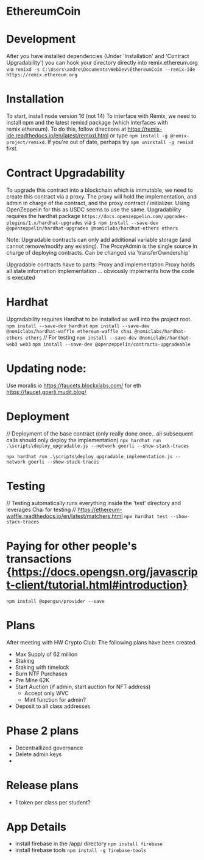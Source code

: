 # EthereumCoin

# Development
After you have installed dependencies (Under 'Installation' and 'Contract Upgradability') you can hook your directory directly into remix.ethereum.org via
`remixd -s C:\Users\andre\Documents\WebDev\EthereumCoin --remix-ide https://remix.ethereum.org`

# Installation
To start, install node version 16 (not 14)
To interface with Remix, we need to install npm and the latest remixd package (which interfaces with remix.ethereum). To do this, follow directions at https://remix-ide.readthedocs.io/en/latest/remixd.html or type
`npm install -g @remix-project/remixd`.  If you're out of date, perhaps try `npm uninstall -g remixd` first.

# Contract Upgradability
To upgrade this contract into a blockchain which is immutable, we need to create this contract via a proxy.  The proxy will hold the implementation, and admin in charge of the contract, and the proxy contract / initializer. Using OpenZeppelin for this as USDC seems to use the same.
Upgradability requires the hardhat package `https://docs.openzeppelin.com/upgrades-plugins/1.x/hardhat-upgrades` via `$ npm install --save-dev @openzeppelin/hardhat-upgrades @nomiclabs/hardhat-ethers ethers`

Note: Upgradable contracts can only add additional variable storage (and cannot remove/modify any existing).
The ProxyAdmin is the single source in charge of deploying contracts.  Can be changed via 'transferOwndership'

Upgradable contracts have to parts: Proxy and implementation
Proxy holds all state information
Implementation ... obviously implements how the code is executed

# Hardhat
Upgradability requires Hardhat to be installed as well into the project root.
`npm install --save-dev hardhat`
`npm install --save-dev @nomiclabs/hardhat-waffle ethereum-waffle chai @nomiclabs/hardhat-ethers ethers`  // For testing
`npm install --save-dev @nomiclabs/hardhat-web3 web3`
`npm install --save-dev @openzeppelin/contracts-upgradeable`

# Updating node:
Use moralis.io
https://faucets.blockxlabs.com/ for eth
https://faucet.goerli.mudit.blog/

# Deployment
// Deployment of the base contract (only really done once.. all subsequent calls should only deploy the implementation)
`npx hardhat run .\scripts\deploy_upgradable.js --network goerli --show-stack-traces`

`npx hardhat run .\scripts\deploy_upgradable_implementation.js --network goerli --show-stack-traces`

# Testing
// Testing automatically runs everything inside the 'test' directory and leverages Chai for testing
// https://ethereum-waffle.readthedocs.io/en/latest/matchers.html
`npx hardhat test --show-stack-traces`

# Paying for other people's transactions {https://docs.opengsn.org/javascript-client/tutorial.html#introduction}
`npm install @opengsn/provider --save`


# Plans
After meeting with HW Crypto Club:  The following plans have been created.
- Max Supply of 62 million
- Staking
- Staking with timelock
- Burn NTF Purchases
- Pre Mine 62K
- Start Auction (if admin, start auction for NFT address)
    - Accept only WVC
    - Mint function for admin?
 - Deposit to all class addresses

# Phase 2 plans
- Decentrallized governance
- Delete admin keys
-

# Release plans
- 1 token per class per student?


# App Details
- install firebase in the /app/ directory `npm install firebase`
- install firebase tools `npm install -g firebase-tools`
